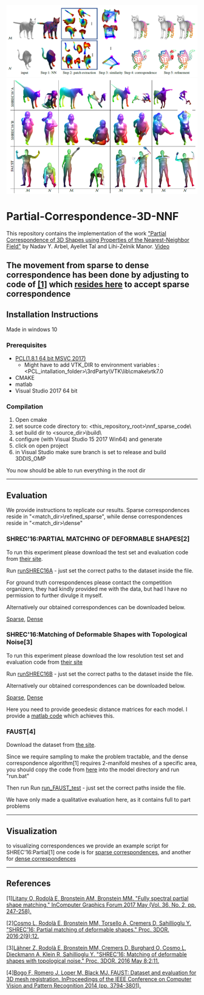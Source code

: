 
![Overview](/Figures\/Overview.PNG)
![Results](/Figures\/Results.PNG)

# Partial-Correspondence-3D-NNF
This repository contains the implementation of the work ["Partial Correspondence of 3D Shapes using Properties of the Nearest-Neighbor Field"](https://eur01.safelinks.protection.outlook.com/?url=https%3A%2F%2Fdoi.org%2F10.1016%2Fj.cag.2019.05.011&amp;data=02%7C01%7Cnyarbel%40campus.technion.ac.il%7Cb2aae53e68194f76676708d6e3aa10c8%7Cf1502c4cee2e411c9715c855f6753b84%7C1%7C0%7C636946716901390297&amp;sdata=1WKvXh7ObJbAioTzfDZmRZq7lD%2Fr144ammjI6I%2FYEnU%3D&amp;reserved=0) by Nadav Y. Arbel, Ayellet Tal and Lihi-Zelnik Manor. [Video](https://youtu.be/vxYan65O_WU)

The movement from sparse to dense correspondence has been done by adjusting to code of [[1]](https://github.com/orlitany/FSPM) which [resides here](./FSPM/) to accept sparse correspondence
---

## Installation Instructions
Made in windows 10
### Prerequisites
 - [PCL(1.8.1 64 bit MSVC 2017)](https://github.com/PointCloudLibrary/pcl/releases)
   - Might have to add VTK_DIR to environment variables : <PCL_intallation_folder>\3rdParty\VTK\lib\cmake\vtk­7.0
 - CMAKE
 - matlab
 - Visual Studio 2017 64 bit 

### Compilation
1. Open cmake
2. set source code directory to: <this_repository_root>\nnf_sparse_code\
3. set build dir to <source_dir>\build\
4. configure (with Visual Studio 15 2017 Win64) and generate
5. click on open project
6. in Visual Studio make sure branch is set to release and build 3DDIS_OMP

You now should be able to run everything in the root dir

---
## Evaluation
We provide instructions to replicate our results. Sparse correspondences reside in "<match_dir>\refined_sparse\", while dense correspondences reside in "<match_dir>\dense\"

### SHREC'16:PARTIAL MATCHING OF DEFORMABLE SHAPES[2]
To run this experiment please download the test set and evaluation code from
[their site](http://www.dais.unive.it/~shrec2016/).

Run [runSHREC16A](./runSHREC16A.m) - just set the correct paths to the dataset inside the file.

For ground truth correspondences please contact the competition organizers, they had kindly provided me with the data, but had I have no permission to further divulge it myself.

Alternatively our obtained correspondences can be downloaded below.

[Sparse](./Results/SHREC16_partial_results_refined_sparse.rar), [Dense](./Results/SHREC16_partial_results_dense.rar)

### SHREC'16:Matching of Deformable Shapes with Topological Noise[3]
To run this experiment please download the  low resolution test set and evaluation code from
[their site](https://vision.in.tum.de/~laehner/shrec2016/dataset.php)

Run [runSHREC16B](./runSHREC16B.m) - just set the correct paths to the dataset inside the file.

Alternatively our obtained correspondences can be downloaded below.

[Sparse](./Results/topology_sparse.rar), [Dense](./Results/topology_dense.rar)

Here you need to provide geoedesic distance matrices for each model. I provide a [matlab code](./create_geo_matrices.m) which achieves this.

### FAUST[4]

Download the dataset from [the site](http://faust.is.tue.mpg.de/).

Since we require sampling to make the problem tractable, and the dense correspondence algorithm[1] requires 2-manifold meshes of a specific area, you should copy the code from [here](./Faust_Sampling) into the model directory and run "run.bat"

Then run Run [run_FAUST_test](./run_FAUST_test.m) - just set the correct paths inside the file.

We have only made a qualitative evaluation here, as it contains full to part problems

---

## Visualization
to visualizing correspondences we provide an example script for SHREC'16:Partial[1] one code is for [sparse correspondences](./visualize_sparse_matches.m), and another for [dense correspondences](./visualize_dense_matches.m)

--- 
## References
[1][Litany O, Rodolà E, Bronstein AM, Bronstein MM. "Fully spectral partial shape matching." InComputer Graphics Forum 2017 May (Vol. 36, No. 2, pp. 247-258).](http://vision.in.tum.de/_media/spezial/bib/litany-eg17.pdf)

[2][Cosmo L, Rodolà E, Bronstein MM, Torsello A, Cremers D, Sahillioglu Y. "SHREC’16: Partial matching of deformable shapes." Proc. 3DOR. 2016;2(9):12.](http://www.dais.unive.it/~shrec2016/shrec16-partial.pdf)

[3][Lähner Z, Rodolà E, Bronstein MM, Cremers D, Burghard O, Cosmo L, Dieckmann A, Klein R, Sahillioglu Y. "SHREC’16: Matching of deformable shapes with topological noise." Proc. 3DOR. 2016 May 8;2:11.](https://vision.in.tum.de/~laehner/shrec2016/shrec16topology.pdf)

[4][Bogo F, Romero J, Loper M, Black MJ. FAUST: Dataset and evaluation for 3D mesh registration. InProceedings of the IEEE Conference on Computer Vision and Pattern Recognition 2014 (pp. 3794-3801).](http://files.is.tue.mpg.de/black/papers/FAUST2014.pdf)
